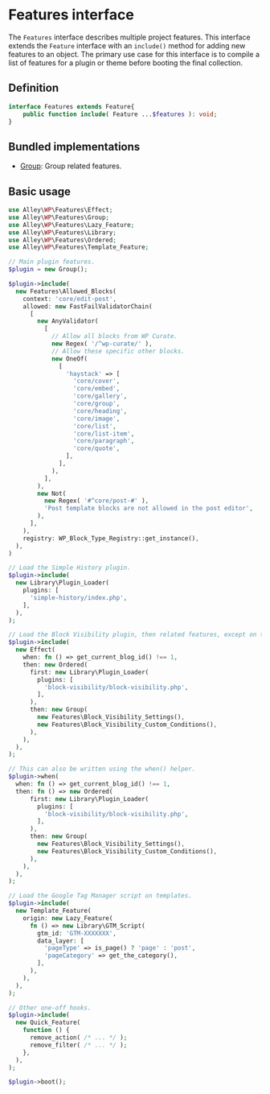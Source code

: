 # Features interface

The `Features` interface describes multiple project features. This interface extends the `Feature` interface with an `include()` method for adding new features to an object. The primary use case for this interface is to compile a list of features for a plugin or theme before booting the final collection.

## Definition

```php
interface Features extends Feature{
	public function include( Feature ...$features ): void;
}
```

## Bundled implementations

- [Group](https://github.com/alleyinteractive/wp-type-extensions/blob/main/src/alley/wp/features/class-group.php): Group related features.

## Basic usage

```php
use Alley\WP\Features\Effect;
use Alley\WP\Features\Group;
use Alley\WP\Features\Lazy_Feature;
use Alley\WP\Features\Library;
use Alley\WP\Features\Ordered;
use Alley\WP\Features\Template_Feature;

// Main plugin features.
$plugin = new Group();

$plugin->include(
  new Features\Allowed_Blocks(
    context: 'core/edit-post',
    allowed: new FastFailValidatorChain(
      [
        new AnyValidator(
          [
            // Allow all blocks from WP Curate.
            new Regex( '/^wp-curate/' ),
            // Allow these specific other blocks.
            new OneOf(
              [
                'haystack' => [
                  'core/cover',
                  'core/embed',
                  'core/gallery',
                  'core/group',
                  'core/heading',
                  'core/image',
                  'core/list',
                  'core/list-item',
                  'core/paragraph',
                  'core/quote',
                ],
              ],
            ),
          ],
        ),
        new Not(
          new Regex( '#^core/post-#' ),
          'Post template blocks are not allowed in the post editor',
        ),
      ],
    ),
    registry: WP_Block_Type_Registry::get_instance(),
  ),
)

// Load the Simple History plugin.
$plugin->include(
  new Library\Plugin_Loader(
    plugins: [
      'simple-history/index.php',
    ],
  ),
);

// Load the Block Visibility plugin, then related features, except on the main site in the network.
$plugin->include(
  new Effect(
    when: fn () => get_current_blog_id() !== 1,
    then: new Ordered(
      first: new Library\Plugin_Loader(
        plugins: [
          'block-visibility/block-visibility.php',
        ],
      ),
      then: new Group(
        new Features\Block_Visibility_Settings(),
        new Features\Block_Visibility_Custom_Conditions(),
      ),
    ),
  ),
);

// This can also be written using the when() helper.
$plugin->when(
  when: fn () => get_current_blog_id() !== 1,
  then: fn () => new Ordered(
      first: new Library\Plugin_Loader(
        plugins: [
          'block-visibility/block-visibility.php',
        ],
      ),
      then: new Group(
        new Features\Block_Visibility_Settings(),
        new Features\Block_Visibility_Custom_Conditions(),
      ),
    ),
  ),
);

// Load the Google Tag Manager script on templates.
$plugin->include(
  new Template_Feature(
    origin: new Lazy_Feature(
      fn () => new Library\GTM_Script(
        gtm_id: 'GTM-XXXXXXX',
        data_layer: [
          'pageType' => is_page() ? 'page' : 'post',
          'pageCategory' => get_the_category(),
        ],
      ),
    ),
  ),
);

// Other one-off hooks.
$plugin->include(
  new Quick_Feature(
    function () {
      remove_action( /* ... */ );
      remove_filter( /* ... */ );
    },
  ),
);

$plugin->boot();
```
